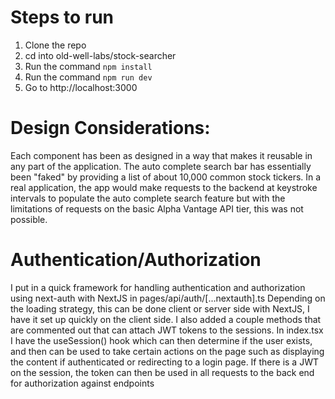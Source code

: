 # Steps to run
1. Clone the repo
2. cd into old-well-labs/stock-searcher
3. Run the command ``` npm install ```
4. Run the command ``` npm run dev ```
5. Go to http://localhost:3000


# Design Considerations:
Each component has been as designed in a way that makes it reusable in any part of the application. The auto complete search bar has  essentially been 
"faked"  by providing a list of about 10,000 common stock tickers. In a real application, the app would make requests to the backend
at keystroke intervals to populate the auto complete search feature but with the limitations of requests on the basic Alpha Vantage API tier, this was not possible.

# Authentication/Authorization
I put in a quick framework for handling authentication and authorization using next-auth with NextJS in pages/api/auth/[...nextauth].ts Depending on the loading strategy, this can be done client or server side with NextJS, I have it set up quickly on the client side. I also added a couple methods that are commented 
out that can attach JWT tokens to the sessions. In index.tsx I have the useSession() hook which can then determine if the user exists, and then can be used to take certain actions on the page such as displaying the content if authenticated or redirecting to a login page. If there is a JWT on the session, the token can then be used in all requests to the back end for authorization against endpoints
